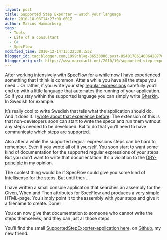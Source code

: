 ```yaml
---
layout: post
title: Supported Step Exporter – watch your language
date: 2010-10-08T14:27:00.001Z
author: Marcus Hammarberg
tags:
  - Tools
  - Life of a consultant
  - C#
  - SpecFlow
modified_time: 2010-12-14T15:22:38.153Z
blogger_id: tag:blogger.com,1999:blog-36533086.post-8540178614606428776
blogger_orig_url: https://www.marcusoft.net/2010/10/supported-step-exporter-watch-your.html
---
```


After working intensively with
<a href="http://www.specflow.org" target="_blank">SpecFlow</a> <a
href="https://www.marcusoft.net/2010/08/using-bdd-with-specflow-wpf-and-white_14.html"
target="_blank">for a while now</a> I have experienced something that I
think is common. After a while you have all the steps you need… Or
rather, if you write your step <a
href="http://www.richardlawrence.info/2010/07/20/just-enough-regular-expressions-for-cucumber/"
target="_blank">regular expressions</a> carefully you’ll end up with a
little language that automates the running of your application. So if
you stay within the supported language you can simply write
<a href="http://github.com/aslakhellesoy/cucumber/wiki/gherkin"
target="_blank">Gherkin</a>. In Swedish for example.

It’s really cool to write Swedish that tells what the application should
do. And it does it. I <a
href="https://www.marcusoft.net/2010/09/whitestephelper-small-step-toward.html"
target="_blank">wrote about that experience before</a>. The extension of
this is that non-developers soon can start to write the specs and run
them without any steps needed to be developed. But to do that you’ll
need to have communicate which steps are supported.

Also after a while the supported regular expressions steps can be hard
to remember. Even if you wrote all of it yourself. You soon start to
want some kind of documentation for the supported regular expressions of
your steps. But you don’t want to write that documentation. It’s a
violation to the
<a href="http://en.wikipedia.org/wiki/Don't_repeat_yourself"
target="_blank">DRY-principle</a> in my opinion.

The coolest thing would be if SpecFlow could give you some kind of
Intellisense for the steps. But until then …

I have written a small console application that searches an assembly for
the Given, When and Then attributes for SpecFlow and produces a very
simple HTML-page. You simply point it to the assembly with your steps
and give it a filename to create. Done!

You can now give that documentation to someone who cannot write the
steps themselves, and they can just all those steps.

You’ll find the small
<a href="http://github.com/marcusoftnet/SupportedStepExporter"
target="_blank">SupportedStepExporter-application here</a>, on
<a href="http://github.com" target="_blank">Github</a>, my new friend.
